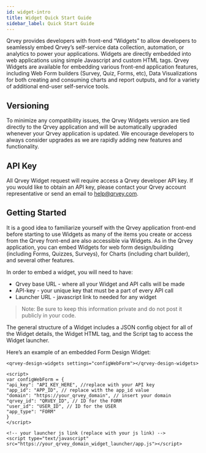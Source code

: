 ```yaml
---
id: widget-intro
title: Widget Quick Start Guide
sidebar_label: Quick Start Guide
---
```

Qrvey provides developers with front-end “Widgets” to allow developers to seamlessly embed Qrvey’s self-service data collection, automation, or analytics to power your applications. Widgets are directly embedded into web applications using simple Javascript and custom HTML tags. Qrvey Widgets are available for embedding various front-end application features, including Web Form builders (Survey, Quiz, Forms, etc), Data Visualizations for both creating and consuming charts and report outputs, and for a variety of additional end-user self-service tools.

## Versioning
To minimize any compatibility issues, the Qrvey Widgets version are tied directly to the Qrvey application and will be automatically upgraded whenever your Qrvey application is updated. We encourage developers to always consider upgrades as we are rapidly adding new features and functionality.

## API Key
All Qrvey Widget request will require access a Qrvey developer API key.  If you would like to obtain an API key, please contact your Qrvey account representative or send an email to help@qrvey.com.

## Getting Started
It is a good idea to familiarize yourself with the Qrvey application front-end before starting to use Widgets as many of the items you create or access from the Qrvey front-end are also accessible via Widgets.  As in the Qrvey application, you can embed Widgets for web form design/building (including Forms, Quizzes, Surveys), for Charts (including chart builder), and several other features.

In order to embed a widget, you will need to have:

- Qrvey base URL - where all your Widget and API calls will be made
- API-key - your unique key that must be a part of every API call
- Launcher URL - javascript link to needed for any widget

> Note: Be sure to keep this information private and do not post it publicly in your code.

The general structure of a Widget includes a JSON config object for all of the Widget details, the Widget HTML tag, and the Script tag to access the Widget launcher.

Here’s an example of an embedded Form Design Widget:

```
<qrvey-design-widgets settings="configWebForm"></qrvey-design-widgets>

<script>
var configWebForm = {
"api_key": "API_KEY_HERE", //replace with your API key
"app_id": "APP_ID", // replace with the app_id value
"domain": "https://your_qrvey_domain", // insert your domain
"qrvey_id": "QRVEY_ID", // ID for the FORM
"user_id": "USER_ID", // ID for the USER
"app_type": "FORM"
}
</script>

<!-- your launcher js link (replace with your js link) -->
<script type="text/javascript" src="https://your_qrvey_domain_widget_launcher/app.js"></script>
```